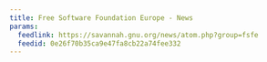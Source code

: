 ```yaml
---
title: Free Software Foundation Europe - News
params:
  feedlink: https://savannah.gnu.org/news/atom.php?group=fsfe
  feedid: 0e26f70b35ca9e47fa8cb22a74fee332
---
```


